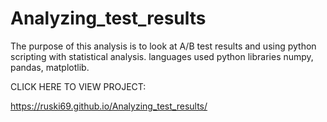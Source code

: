 # Analyzing_test_results
The purpose of this analysis is to look at A/B test results and using python scripting with statistical analysis.
languages used python
libraries numpy, pandas, matplotlib.


CLICK HERE TO VIEW PROJECT:

https://ruski69.github.io/Analyzing_test_results/
